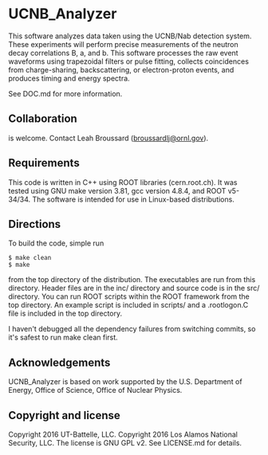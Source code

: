 UCNB_Analyzer
=============

This software analyzes data taken using the UCNB/Nab detection system. These experiments will perform precise measurements of the neutron decay correlations B, a, and b.  This software processes the raw event waveforms using trapezoidal filters or pulse fitting, collects coincidences from charge-sharing, backscattering, or electron-proton events, and produces timing and energy spectra.

See DOC.md for more information.

Collaboration
-------------
is welcome.  Contact Leah Broussard (broussardlj@ornl.gov).

Requirements
------------

This code is written in C++ using ROOT libraries (cern.root.ch).  It was tested using GNU make version 3.81, gcc version 4.8.4, and ROOT v5-34/34.  The software is intended for use in Linux-based distributions.

Directions
----------

To build the code, simple run

```
$ make clean
$ make
```

from the top directory of the distribution.  The executables are run from this directory.  Header files are in the inc/ directory and source code is in the src/ directory.  You can run ROOT scripts within the ROOT framework from the top directory.  An example script is included in scripts/ and a .rootlogon.C file is included in the top directory.

I haven't debugged all the dependency failures from switching commits, so it's safest to run make clean first.

Acknowledgements
----------------

UCNB_Analyzer is based on work supported by the U.S. Department of Energy, Office of Science, Office of Nuclear Physics.

Copyright and license
---------------------
Copyright 2016 UT-Battelle, LLC. Copyright 2016 Los Alamos National Security, LLC. The license is GNU GPL v2. See LICENSE.md for details.